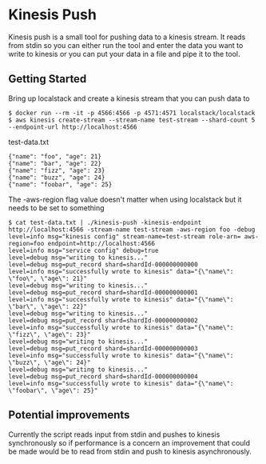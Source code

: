 # Kinesis Push

Kinesis push is a small tool for pushing data to a kinesis stream. It reads from stdin so you can either run the tool and enter the data you want to write to kinesis or you can put your data in a file and pipe it to the tool.

## Getting Started

Bring up localstack and create a kinesis stream that you can push data to
```
$ docker run --rm -it -p 4566:4566 -p 4571:4571 localstack/localstack
$ aws kinesis create-stream --stream-name test-stream --shard-count 5 --endpoint-url http://localhost:4566
```

test-data.txt
```
{"name": "foo", "age": 21}
{"name": "bar", "age": 22}
{"name": "fizz", "age": 23}
{"name": "buzz", "age": 24}
{"name": "foobar", "age": 25}
```

The -aws-region flag value doesn't matter when using localstack but it needs to be set to something
```
$ cat test-data.txt | ./kinesis-push -kinesis-endpoint http://localhost:4566 -stream-name test-stream -aws-region foo -debug
level=info msg="kinesis config" stream-name=test-stream role-arn= aws-region=foo endpoint=http://localhost:4566
level=info msg="service config" debug=true
level=debug msg="writing to kinesis..."
level=debug msg=put_record shard=shardId-000000000000
level=info msg="successfully wrote to kinesis" data="{\"name\": \"foo\", \"age\": 21}"
level=debug msg="writing to kinesis..."
level=debug msg=put_record shard=shardId-000000000001
level=info msg="successfully wrote to kinesis" data="{\"name\": \"bar\", \"age\": 22}"
level=debug msg="writing to kinesis..."
level=debug msg=put_record shard=shardId-000000000002
level=info msg="successfully wrote to kinesis" data="{\"name\": \"fizz\", \"age\": 23}"
level=debug msg="writing to kinesis..."
level=debug msg=put_record shard=shardId-000000000003
level=info msg="successfully wrote to kinesis" data="{\"name\": \"buzz\", \"age\": 24}"
level=debug msg="writing to kinesis..."
level=debug msg=put_record shard=shardId-000000000004
level=info msg="successfully wrote to kinesis" data="{\"name\": \"foobar\", \"age\": 25}"
```

## Potential improvements

Currently the script reads input from stdin and pushes to kinesis synchronously so if performance is a concern an improvement that could be made would be to read from stdin and push to kinesis asynchronously.
